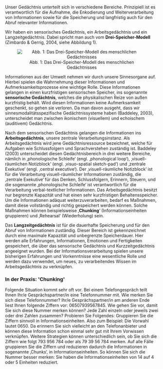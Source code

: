 <!-- filename: 02_Gedaechtnisprozesse.md -->
<!-- title: Gedächtnisprozesse -->

Unser Gedächtnis unterteilt sich in verschiedene Bereiche. Prinzipiell ist es verantwortlich für die Aufnahme, die Enkodierung und Weiterverarbeitung von Informationen sowie für die Speicherung und langfristig auch für den Abruf relevanter Informationen.

Wir haben ein sensorisches Gedächtnis, ein Arbeitsgedächtnis und ein Langzeitgedächtnis. Dabei spricht man auch vom **Drei-Speicher-Modell** (Zimbardo & Gerrig, 2004, siehe Abbildung 1).

<center><figure>
  <img src="https://raw.githubusercontent.com/ed-tech-at/L3T/refs/heads/main/20_Multimedia_und_Gedaechtnis/img/01_Das_DreiSpeicherModell_des_menschlichen_Gedächtnisses.jpg" alt="Abb. 1: Das Drei-Speicher-Modell des menschlichen Gedächtnisses">
  <figcaption>Abb. 1: Das Drei-Speicher-Modell des menschlichen Gedächtnisses</figcaption>
</figure></center>


Informationen aus der Umwelt nehmen wir durch unsere Sinnesorgane auf. Hierbei spielen die Wahrnehmung dieser Informationen und Aufmerksamkeitsprozesse eine wichtige Rolle. Diese Informationen gelangen in einen kurzfristigen sensorischen Speicher, ins sogenannte **sensorische Gedächtnis**, welches die physikalischen Reize von außen kurzfristig behält. Wird diesen Informationen keine Aufmerksamkeit geschenkt, so gehen sie verloren. Da man davon ausgeht, dass wir sinnesmodalitätsspezifische Gedächtnissysteme haben (Baddeley, 2003), unterscheidet man zwischen ikonischem (visuellem) und echoischem (auditivem) Gedächtnis.

Nach dem sensorischen Gedächtnis gelangen die Informationen ins **Arbeitsgedächtnis**, unsere zentrale Verarbeitungsinstanz. Als Arbeitsgedächtnis wird jene Gedächtnisressource bezeichnet, welche für Aufgaben wie Schlussfolgern und Sprachverstehen zuständig ist. Baddeley (2003) unterscheidet diesen Gedächtnisbereich in drei weitere Bereiche, nämlich in ‚phonologische Schleife‘ (engl. ‚phonological loop‘), ‚visuell-räumlichen Notizblock‘ (engl. ‚visuo-spatial sketch-pad‘) und ‚zentrale Exekutive‘ (engl. ‚central executive‘). Der ‚visuell-räumliche Notizblock‘ ist für die Verarbeitung visuell-räumlicher Informationen zuständig, die ‚zentrale Exekutive‘ für das Denken, Schlussfolgern, Erinnern, Steuern, und die sogenannte ‚phonologische Schleife‘ ist verantwortlich für die Verarbeitung verbal-textlicher Informationen. Das Arbeitsgedächtnis besitzt nur begrenzte Kapazität und hat einen sehr kurzfristigen Behaltensspeicher. Um die Informationen adäquat weiterzuverarbeiten, bedarf es Maßnahmen, damit diese vollständig und richtig gespeichert werden können. Solche Maßnahmen können beispielsweise ‚**Chunking**‘ (Informationseinheiten gruppieren) und ‚Rehearsal‘ (Wiederholung) sein.

Das **Langzeitgedächtnis** ist für die dauerhafte Speicherung und für den Abruf von Informationen zuständig. Dieser Bereich ist gekennzeichnet durch eine maximale Kapazität und unbegrenzte Speicherdauer. Hier werden alle Erfahrungen, Informationen, Emotionen und Fertigkeiten gespeichert, die über das sensorische Gedächtnis und Kurzzeitgedächtnis angeeignet wurden. Bei der Informationsverarbeitung spielen unsere bisherigen Erfahrungen und Vorkenntnisse eine wesentliche Rolle und werden dazu verwendet, um neues, zu verarbeitendes Wissen im Arbeitsgedächtnis zu verknüpfen.

### In der Praxis: 'Chunking'

Folgende Situation kommt sehr oft vor. Bei einem Telefongespräch teilt Ihnen Ihr/e Gesprächspartner/in eine Telefonnummer mit. Wie merken Sie sich diese Telefonnummer? Ihr/e Gesprächspartner/in am anderen Ende liest Ihnen folgende Ziffern vor: 06507939567845. Wie gehen Sie vor, damit Sie sich diese Nummer merken können? Jede Zahl einzeln oder jeweils zwei oder drei Zahlen zusammen? Probieren Sie Folgendes: Gruppieren Sie die Ziffern sinnvoll in Informationseinheiten. Also zum Beispiel: Die Vorwahl lautet 0650. Da erinnern Sie sich vielleicht an den Telefonanbieter und können diese Information schon einmal sehr gut mit Ihrem Vorwissen verknüpfen. Weitere Strategien können unterschiedlich sein, ob Sie sich die Ziffern wie folgt 793 956 784 oder als 79 39 56 784 merken. Auf alle Fälle gruppieren Sie die Ziffern und reduzieren dadurch die Informationen in sogenannte ‚Chunks‘, in Informationseinheiten. So können Sie sich die Nummer besser merken: Sie haben die Informationseinheiten von 14 auf 4 oder 5 Einheiten reduziert.

</blockquote>
